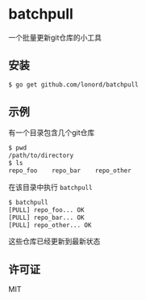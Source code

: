 # batchpull
一个批量更新git仓库的小工具

## 安装

```bash
$ go get github.com/lonord/batchpull
```

## 示例

有一个目录包含几个git仓库

```bash
$ pwd
/path/to/directory
$ ls
repo_foo    repo_bar    repo_other
```

在该目录中执行 `batchpull`

```bash
$ batchpull
[PULL] repo_foo... OK
[PULL] repo_bar... OK
[PULL] repo_other... OK
```

这些仓库已经更新到最新状态

## 许可证

MIT